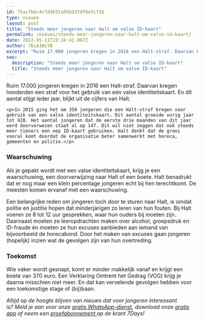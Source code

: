 ```yaml
---
id: 75ac7b6c4c7d4631a95b937df0e5cf16
type: nieuws
layout: post
title: "Steeds meer jongeren naar Halt om valse ID-kaart"
permalink: /nieuws/steeds-meer-jongeren-naar-halt-om-valse-id-kaart/
date: 2022-05-11T19:16:41.067Z
author: 7biA1WiYB
excerpt: "Ruim 17.000 jongeren kregen in 2016 een Halt-straf. Daarvan kregen honderden een straf voor het gebruik van een valse identiteitskaart. En dit aantal stijgt ieder jaar, blijkt uit de cijfers van Halt.  "
seo:
  description: "Steeds meer jongeren naar Halt om valse ID-kaart"
  title: "Steeds meer jongeren naar Halt om valse ID-kaart"
---
```

Ruim 17.000 jongeren kregen in 2016 een Halt-straf. Daarvan kregen honderden een straf voor het gebruik van een valse identiteitskaart. En dit aantal stijgt ieder jaar, blijkt uit de cijfers van Halt.  

    <p>In 2015 ging het om 350 jongeren die een Halt-straf kregen voor gebruik van een valse identiteitskaart. Dit aantal groeide vorig jaar tot 428. Het aantal jongeren dat de eerste drie maanden van dit jaar werd doorverwezen staat al op 147. Dit wil niet zeggen dat ook steeds meer tieners een nep ID-kaart gebruiken. Halt denkt dat de groei vooral komt doordat de organisatie beter samenwerkt met horeca, gemeenten en politie.</p>
<h3>Waarschuwing</h3>
<p>Als je gepakt wordt met een valse identiteitskaart, krijg je een waarschuwing, een doorverwijzing naar Halt of een boete. Halt benadrukt dat er nog maar een klein percentage jongeren echt bij hen terechtkomt. De meesten komen ervanaf met een waarschuwing.</p>
<p>Een belangrijke reden om jongeren toch door te sturen naar Halt, is omdat politie en justitie hopen dat minderjarigen zo leren van hun fouten. Bij Halt voeren ze 8 tot 12 uur gesprekken, waar hun ouders bij moeten zijn. Daarnaast moeten ze leeropdrachten maken over alcohol, groepsdruk en ID-fraude én moeten ze hun excuses aanbieden aan iemand van bijvoorbeeld de horecabond. Door het maken van excuses gaan jongeren (hopelijk) inzien wat de gevolgen zijn van hun overtreding.</p>
<h3>Toekomst</h3>
<p>Wie vaker wordt gesnapt, komt er minder makkelijk vanaf en krijgt een boete van 370 euro. Een Verklaring Omtrent het Gedrag (VOG) krijg je daarna misschien niet meer. En dat kan vervelende gevolgen hebben voor een toekomstige stage of (bij)baan.</p>
<p><em>Altijd op de hoogte blijven van nieuws dat voor jongeren interessant is? Meld je aan voor onze </em><a href="https://7dagen.netlify.app/whatsapp"><em>gratis WhatsApp-dienst</em></a><em>, download onze </em><a href="https://7dagen.netlify.app/app"><em>gratis app</em></a><em> of neem een </em><a href="https://abonneren.sevendays.nl/abonneren/abonnementen/ae/artikel"><em>proefabonnement </em></a><em>op de krant 7Days!</em></p>  
